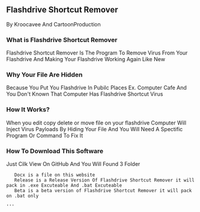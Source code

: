 ## Flashdrive Shortcut Remover
  By Kroocavee And CartoonProduction

### What is Flashdrive Shortcut Remover
  Flashdrive Shortcut Remover Is The Program To Remove Virus From Your Flashdrive And Making Your Flashdrive Working Again Like New
  
### Why Your File Are Hidden
  Because You Put You Flashdrive In Pubilc Places Ex. Computer Cafe And You Don't Known That Computer Has Flashdrive Shortcut Virus
  
### How It Works?
When you edit
         copy
         delete 
         or move file on your flashdrive 
Computer Will Inject Virus Payloads By Hiding Your File 
And You Will Need A Spectific Program Or Command To Fix It

### How To Download This Software
  Just Cilk View On GitHub And You Will Found 3 Folder

```
   Docx is a file on this website
   Release is a Release Version Of Flashdrive Shortcut Remover it will pack in .exe Excuteable And .bat Excuteable
   Beta is a beta version of Flashdrive Shortcut Remover it will pack on .bat only
                                                                                  '''

